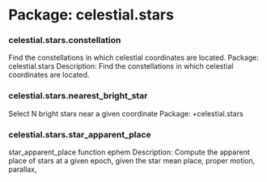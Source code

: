 # Package: celestial.stars


### celestial.stars.constellation

Find the constellations in which celestial coordinates are located. Package: celestial.stars Description: Find the constellations in which celestial coordinates are located.


### celestial.stars.nearest_bright_star

Select N bright stars near a given coordinate Package: +celestial.stars


### celestial.stars.star_apparent_place

star_apparent_place function                                           ephem Description: Compute the apparent place of stars at a given epoch, given the star mean place, proper motion, parallax,


